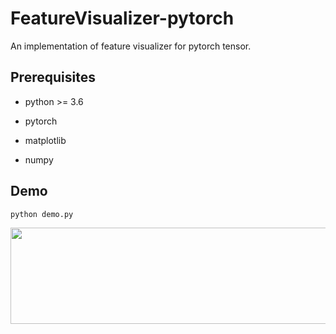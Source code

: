 # FeatureVisualizer-pytorch
An implementation of feature visualizer for pytorch tensor.

## Prerequisites

- python >= 3.6

- pytorch

- matplotlib

- numpy

## Demo

```
python demo.py
```
<img src="https://github.com/hyk1996/FeatureVisualizer-pytorch/blob/master/demo/demo.jpg" height="154" width="550">

